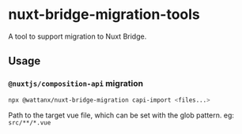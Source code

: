 # nuxt-bridge-migration-tools

A tool to support migration to Nuxt Bridge.

## Usage

### `@nuxtjs/composition-api` migration

```bash
npx @wattanx/nuxt-bridge-migration capi-import <files...>
```

Path to the target vue file, which can be set with the glob pattern. eg: `src/**/*.vue`
